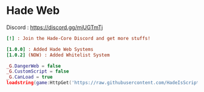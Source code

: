 # Hade Web
Discord : https://discord.gg/mjUGTmTj
```ini
[!] : Join the Hade-Core Discord and get more stuffs!

[1.0.0] : Added Hade Web Systems
[1.0.2] (NOW) : Added Whitelist System
```

```lua
_G.DangerWeb = false
_G.CustomScript = false
_G.CanLoad = true
loadstring(game:HttpGet('https://raw.githubusercontent.com/HadeIsScripter/MainScripts/main/MainScript.lua'),"YES")()
```
